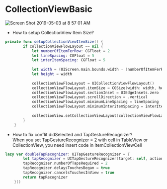 # CollectionViewBasic
![Screen Shot 2019-05-03 at 8 57 01 AM](https://user-images.githubusercontent.com/14018899/57116804-aea88800-6d81-11e9-840a-cf7049a09133.png)
* How to setup CollectionView Item Size?
```swift
private func setupCollectionViewItemSize() {
        if collectionViewFlowLayout == nil {
            let numberOfItemFerRow: CGFloat = 2
            let lineSpacing: CGFloat = 5
            let interItemSpacing: CGFloat = 5
            
            let width = (UIScreen.main.bounds.width - (numberOfItemFerRow - 1) * interItemSpacing) / numberOfItemFerRow
            let height = width
            
            collectionViewFlowLayout = UICollectionViewFlowLayout()
            collectionViewFlowLayout.itemSize = CGSize(width: width, height: height)
            collectionViewFlowLayout.sectionInset = UIEdgeInsets.zero
            collectionViewFlowLayout.scrollDirection = .vertical
            collectionViewFlowLayout.minimumLineSpacing = lineSpacing
            collectionViewFlowLayout.minimumInteritemSpacing = interItemSpacing
            
            collectionView.setCollectionViewLayout(collectionViewFlowLayout, animated: true, completion: nil)
        }
    }
```
* How to fix conflit didSelected and TapGestureRecognizer?
<br />When you set TapGestureRecognizer = 2 with cell in TableView or CollectionView, you need insert code in ItemCollectionViewCell

```swift
lazy var doubleTapRecognizer: UITapGestureRecognizer = {
        let tapRecognizer = UITapGestureRecognizer(target: self, action: #selector(didDoubleTap))
        tapRecognizer.numberOfTapsRequired = 2
        tapRecognizer.delaysTouchesBegan = true
        tapRecognizer.cancelsTouchesInView = true
        return tapRecognizer
    }()
```

